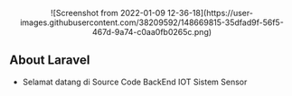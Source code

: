 <p align="center">![Screenshot from 2022-01-09 12-36-18](https://user-images.githubusercontent.com/38209592/148669815-35dfad9f-56f5-467d-9a74-c0aa0fb0265c.png)</p>

## About Laravel
- Selamat datang di Source Code BackEnd IOT Sistem Sensor 


